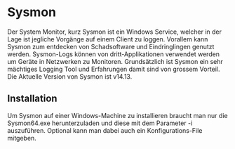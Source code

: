 # Sysmon

Der System Monitor, kurz Sysmon ist ein Windows Service, welcher in der Lage ist jegliche Vorgänge auf einem Client zu loggen.
Vorallem kann Sysmon zum entdecken von Schadsoftware und Eindringlingen genutzt werden.
Sysmon-Logs können von dritt-Applikationen verwendet werden um Geräte in Netzwerken zu Monitoren.
Grundsätzlich ist Sysmon ein sehr mächtiges Logging Tool und Erfahrungen damit sind von grossem Vorteil.
Die Aktuelle Version von Sysmon ist v14.13.

## Installation

Um Sysmon auf einer Windows-Machine zu installieren braucht man nur die Sysmon64.exe herunterzuladen und diese mit dem Parameter -i auszuführen.
Optional kann man dabei auch ein Konfigurations-File mitgeben.

